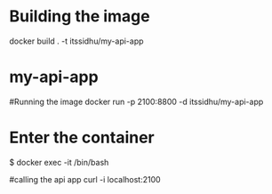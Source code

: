 # Building the image
docker build . -t itssidhu/my-api-app
  
# my-api-app
#Running the image
docker run -p 2100:8800 -d itssidhu/my-api-app

# Enter the container
$ docker exec -it <container id> /bin/bash

#calling the api app
curl -i localhost:2100
